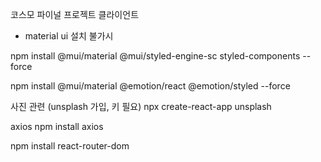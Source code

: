 코스모 파이널 프로젝트 클라이언트

- material ui 설치 불가시

npm install @mui/material @mui/styled-engine-sc styled-components --force

npm install @mui/material @emotion/react @emotion/styled --force

사진 관련 (unsplash 가입, 키 필요)
npx create-react-app unsplash

axios
npm install axios

npm install react-router-dom
